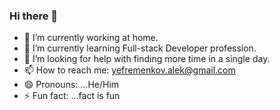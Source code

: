 ### Hi there 👋

<!--
**yefalek/yefalek** is a ✨ _special_ ✨ repository because its `README.md` (this file) appears on your GitHub profile.

Here are some ideas to get you started:-->

- 🔭 I’m currently working at home.
- 🌱 I’m currently learning Full-stack Developer profession.
- 🤔 I’m looking for help with finding more time in a single day.
- 📫 How to reach me: yefremenkov.alek@gmail.com
- 😄 Pronouns: ...He/Him
- ⚡ Fun fact: ...fact is fun

